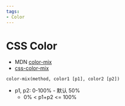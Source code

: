 ```yaml
---
tags:
- Color
---
```


# CSS Color

- MDN [color-mix](https://developer.mozilla.org/en-US/docs/Web/CSS/color_value/color-mix)
- [css-color-mix](https://developer.chrome.com/docs/css-ui/css-color-mix)


```
color-mix(method, color1 [p1], color2 [p2])
```

- p1, p2: 0-100% - 默认 50%
  - 0% < p1+p2 <= 100%

